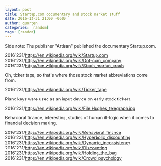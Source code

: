 ```yaml
---
layout: post
title: Startup.com documentary and stock market stuff
date: 2016-12-31 21:00 -0600
author: quorten
categories: [random]
tags: [random]
---
```


Side note: The publisher "Artisan" published the documentary
Startup.com.

20161231/https://en.wikipedia.org/wiki/Startup.com  
20161231/https://en.wikipedia.org/wiki/Dot-com_company  
20161231/https://en.wikipedia.org/wiki/Stock_market_crash

Oh, ticker tape, so that's where those stock market abbreviations come
from.

20161231/https://en.wikipedia.org/wiki/Ticker_tape

Piano keys were used as an input device on early stock tickers.

20161231/https://en.wikipedia.org/wiki/File:Hughes_telegraph.jpg

Behavioral finance, interesting, studies of human ill-logic when it
comes to financial decision making.

20161231/https://en.wikipedia.org/wiki/Behavioral_finance   
20161231/https://en.wikipedia.org/wiki/Hyperbolic_discounting  
20161231/https://en.wikipedia.org/wiki/Dynamic_inconsistency  
20161231/https://en.wikipedia.org/wiki/Discounting  
20161231/https://en.wikipedia.org/wiki/Holding_the_bag  
20161231/https://en.wikipedia.org/wiki/Crowd_psychology
